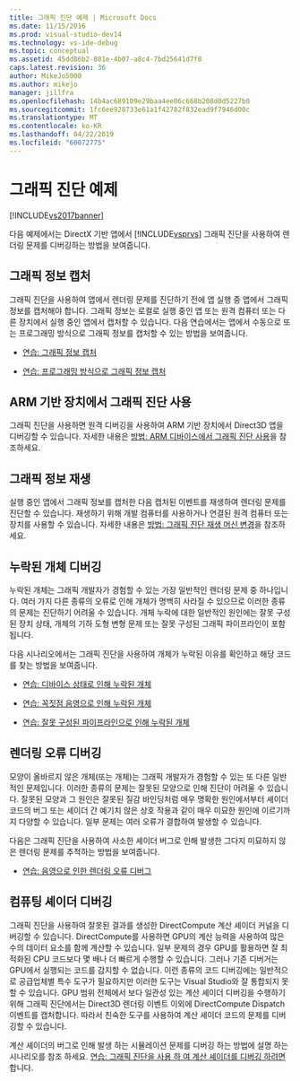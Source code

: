 ```yaml
---
title: 그래픽 진단 예제 | Microsoft Docs
ms.date: 11/15/2016
ms.prod: visual-studio-dev14
ms.technology: vs-ide-debug
ms.topic: conceptual
ms.assetid: 45dd86b2-801e-4b07-a8c4-7bd25641d7f8
caps.latest.revision: 36
author: MikeJo5000
ms.author: mikejo
manager: jillfra
ms.openlocfilehash: 14b4ac689109e29baa4ee06c668b208d0d5227b0
ms.sourcegitcommit: 1fc6ee928733e61a1f42782f832ead9f7946d00c
ms.translationtype: MT
ms.contentlocale: ko-KR
ms.lasthandoff: 04/22/2019
ms.locfileid: "60072775"
---
```

# <a name="graphics-diagnostics-examples"></a>그래픽 진단 예제
[!INCLUDE[vs2017banner](../includes/vs2017banner.md)]

다음 예제에서는 DirectX 기반 앱에서 [!INCLUDE[vsprvs](../includes/vsprvs-md.md)] 그래픽 진단을 사용하여 렌더링 문제를 디버깅하는 방법을 보여줍니다.  
  
## <a name="capturing-graphics-information"></a>그래픽 정보 캡처  
 그래픽 진단을 사용하여 앱에서 렌더링 문제를 진단하기 전에 앱 실행 중 앱에서 그래픽 정보를 캡처해야 합니다. 그래픽 정보는 로컬로 실행 중인 앱 또는 원격 컴퓨터 또는 다른 장치에서 실행 중인 앱에서 캡처할 수 있습니다. 다음 연습에서는 앱에서 수동으로 또는 프로그래밍 방식으로 그래픽 정보를 캡처할 수 있는 방법을 보여줍니다.  
  
- [연습: 그래픽 정보 캡처](../debugger/walkthrough-capturing-graphics-information.md)  
  
- [연습: 프로그래밍 방식으로 그래픽 정보 캡처](../debugger/walkthrough-capturing-graphics-information-programmatically.md)  
  
## <a name="use-graphics-diagnostics-with-an-arm-based-device"></a>ARM 기반 장치에서 그래픽 진단 사용  
 그래픽 진단을 사용하면 원격 디버깅을 사용하여 ARM 기반 장치에서 Direct3D 앱을 디버깅할 수 있습니다. 자세한 내용은 [방법: ARM 디바이스에서 그래픽 진단 사용](../debugger/how-to-use-graphics-diagnostics-with-an-arm-device.md)을 참조하세요.  
  
## <a name="playing-back-graphics-information"></a>그래픽 정보 재생  
 실행 중인 앱에서 그래픽 정보를 캡처한 다음 캡처된 이벤트를 재생하여 렌더링 문제를 진단할 수 있습니다. 재생하기 위해 개발 컴퓨터를 사용하거나 연결된 원격 컴퓨터 또는 장치를 사용할 수 있습니다. 자세한 내용은 [방법: 그래픽 진단 재생 머신 변경](../debugger/how-to-change-the-graphics-diagnostics-playback-machine.md)을 참조하세요.  
  
## <a name="debugging-missing-objects"></a>누락된 개체 디버깅  
 누락된 개체는 그래픽 개발자가 경험할 수 있는 가장 일반적인 렌더링 문제 중 하나입니다. 여러 가지 다른 종류의 오류로 인해 개체가 명백히 사라질 수 있으므로 이러한 종류의 문제는 진단하기 어려울 수 있습니다. 개체 누락에 대한 일반적인 원인에는 잘못 구성된 장치 상태, 개체의 기하 도형 변형 문제 또는 잘못 구성된 그래픽 파이프라인이 포함됩니다.  
  
 다음 시나리오에서는 그래픽 진단을 사용하여 개체가 누락된 이유를 확인하고 해당 코드를 찾는 방법을 보여줍니다.  
  
- [연습: 디바이스 상태로 인해 누락된 개체](../debugger/walkthrough-missing-objects-due-to-device-state.md)  
  
- [연습: 꼭짓점 음영으로 인해 누락된 개체](../debugger/walkthrough-missing-objects-due-to-vertex-shading.md)  
  
- [연습: 잘못 구성된 파이프라인으로 인해 누락된 개체](../debugger/walkthrough-missing-objects-due-to-misconfigured-pipeline.md)  
  
## <a name="debugging-rendering-errors"></a>렌더링 오류 디버깅  
 모양이 올바르지 않은 개체(또는 개체)는 그래픽 개발자가 경험할 수 있는 또 다른 일반적인 문제입니다. 이러한 종류의 문제는 잘못된 모양으로 인해 진단이 어려울 수 있습니다. 잘못된 모양과 그 원인은 잘못된 질감 바인딩처럼 매우 명확한 원인에서부터 셰이더 코드의 버그 또는 셰이더 간 예기치 않은 상호 작용과 같이 매우 미묘한 원인에 이르기까지 다양할 수 있습니다. 일부 문제는 여러 오류가 결합하여 발생할 수 있습니다.   
  
 다음은 그래픽 진단을 사용하여 사소한 셰이더 버그로 인해 발생한 그다지 미묘하지 않은 렌더링 문제를 추적하는 방법을 보여줍니다.  
  
- [연습: 음영으로 인한 렌더링 오류 디버그](../debugger/walkthrough-debugging-rendering-errors-due-to-shading.md)  
  
## <a name="debugging-compute-shaders"></a>컴퓨팅 셰이더 디버깅  
 그래픽 진단을 사용하여 잘못된 결과를 생성한 DirectCompute 계산 셰이더 커널을 디버깅할 수 있습니다. DirectCompute를 사용하면 GPU의 계산 능력을 사용하여 많은 수의 데이터 요소를 함께 계산할 수 있습니다. 일부 문제의 경우 GPU를 활용하면 잘 최적화된 CPU 코드보다 몇 배나 더 빠르게 수행할 수 있습니다. 그러나 기존 디버거는 GPU에서 실행되는 코드를 감지할 수 없습니다. 이런 종류의 코드 디버깅에는 일반적으로 공급업체별 특수 도구가 필요하지만 이러한 도구는 Visual Studio와 잘 통합되지 못할 수 있습니다. GPU 범위 전체에서 보다 일관성 있는 계산 셰이더 디버깅을 수행하기 위해 그래픽 진단에서는 Direct3D 렌더링 이벤트 이외에 DirectCompute Dispatch 이벤트를 캡처합니다. 따라서 친숙한 도구를 사용하여 계산 셰이더 코드의 문제를 디버깅할 수 있습니다.  
  
 계산 셰이더의 버그로 인해 발생 하는 시뮬레이션 문제를 디버깅 하는 방법에 설명 하는 시나리오를 참조 하세요. [연습: 그래픽 진단을 사용 하 여 계산 셰이더를 디버깅 하려면](../debugger/walkthrough-using-graphics-diagnostics-to-debug-a-compute-shader.md)합니다.
